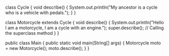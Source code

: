 class Cycle {
    void describe() {
        System.out.println("My ancestor is a cycle who is a vehicle with pedals.");
    }
}

class Motorcycle extends Cycle {
    void describe() {
        System.out.println("Hello I am a motorcycle, I am a cycle with an engine.");
        super.describe(); // Calling the superclass method
    }
}

public class Main {
    public static void main(String[] args) {
        Motorcycle moto = new Motorcycle();
        moto.describe();
    }
}
